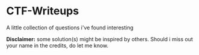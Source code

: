 # CTF-Writeups
A little collection of questions i've found interesting

<b>Disclaimer:</b> 
some solution(s) might be inspired by others. Should i miss out your name in the credits, do let me know.

